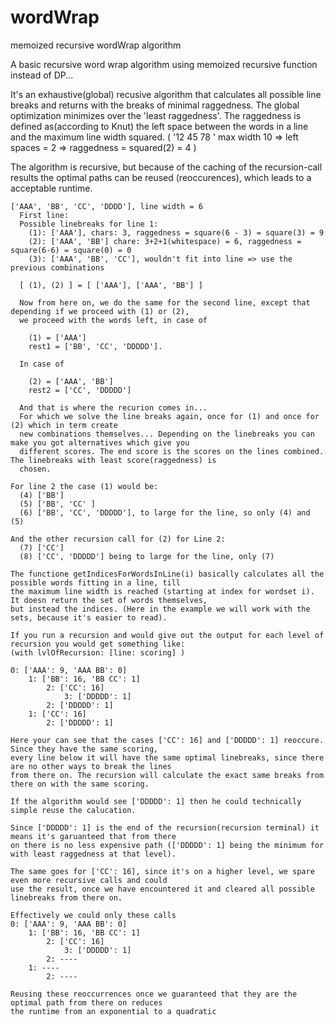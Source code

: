 # wordWrap
memoized recursive wordWrap algorithm

A basic recursive word wrap algorithm using memoized recursive function instead of DP...

It's an exhaustive(global) recusive algorithm that calculates all possible line breaks and returns with the breaks of minimal raggedness. The global optimization minimizes over the 'least raggedness'. The raggedness is defined as(according to Knut) the left space between the words in a line and the maximum line width squared. ( '12 45 78  ' max width 10 => left spaces = 2 => raggedness = squared(2) = 4 )

The algorithm is recursive, but because of the caching of the recursion-call results the optimal paths can be reused (reoccurences), which leads to a acceptable runtime.
  
  
    ['AAA', 'BB', 'CC', 'DDDD'], line width = 6
      First line:
      Possible linebreaks for line 1:  
        (1): ['AAA'], chars: 3, raggedness = square(6 - 3) = square(3) = 9
        (2): ['AAA', 'BB'] chare: 3+2+1(whitespace) = 6, raggedness = square(6-6) = square(0) = 0
        (3): ['AAA', 'BB', 'CC'], wouldn't fit into line => use the previous combinations
    
      [ (1), (2) ] = [ ['AAA'], ['AAA', 'BB'] ]
      
      Now from here on, we do the same for the second line, except that depending if we proceed with (1) or (2),
      we proceed with the words left, in case of 

        (1) = ['AAA']
        rest1 = ['BB', 'CC', 'DDDDD']. 

      In case of 

        (2) = ['AAA', 'BB']
        rest2 = ['CC', 'DDDDD']

      And that is where the recurion comes in...
      For which we solve the line breaks again, once for (1) and once for (2) which in term create
      new combinations themselves... Depending on the linebreaks you can make you got alternatives which give you
      different scores. The end score is the scores on the lines combined. The linebreaks with least score(raggedness) is
      chosen.
      
    For line 2 the case (1) would be:
      (4) ['BB']
      (5) ['BB', 'CC' ]
      (6) ['BB', 'CC', 'DDDDD'], to large for the line, so only (4) and (5)
      
    And the other recursion call for (2) for Line 2:
      (7) ['CC']
      (8) ['CC', 'DDDDD'] being to large for the line, only (7)
      
    The functione getIndicesForWordsInLine(i) basically calculates all the possible words fitting in a line, till
    the maximum line width is reached (starting at index for wordset i). It doesn return the set of words themselves,
    but instead the indices. (Here in the example we will work with the sets, because it's easier to read).

    If you run a recursion and would give out the output for each level of recursion you would get something like:
    (with lvlOfRecursion: [line: scoring] )
    
    0: ['AAA': 9, 'AAA BB': 0]
        1: ['BB': 16, 'BB CC': 1]
            2: ['CC': 16]
                3: ['DDDDD': 1]
            2: ['DDDDD': 1]
        1: ['CC': 16]
            2: ['DDDDD': 1]
		
    Here your can see that the cases ['CC': 16] and ['DDDDD': 1] reoccure. Since they have the same scoring,
    every line below it will have the same optimal linebreaks, since there are no other ways to break the lines
    from there on. The recursion will calculate the exact same breaks from there on with the same scoring.
    
    If the algorithm would see ['DDDDD': 1] then he could technically simple reuse the calucation.
    
    Since ['DDDDD': 1] is the end of the recursion(recursion terminal) it means it's garuanteed that from there
    on there is no less expensive path (['DDDDD': 1] being the minimum for with least raggedness at that level).
    
    The same goes for ['CC': 16], since it's on a higher level, we spare even more recursive calls and could
    use the result, once we have encountered it and cleared all possible linebreaks from there on.

    Effectively we could only these calls
    0: ['AAA': 9, 'AAA BB': 0]
        1: ['BB': 16, 'BB CC': 1]
            2: ['CC': 16]
                3: ['DDDDD': 1]
            2: ----
        1: ----
            2: ----
		
    Reusing these reoccurrences once we guaranteed that they are the optimal path from there on reduces
    the runtime from an exponential to a quadratic

